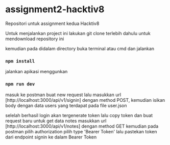 # assignment2-hacktiv8
Repositori untuk assignment kedua Hacktiv8

Untuk menjalankan project ini lakukan git clone terlebih dahulu untuk mendownload repository ini

kemudian pada didalam directory buka terminal atau cmd dan jalankan 
### `npm install`

jalankan apikasi menggunkan 
### `npm run dev`

masuk ke postman buat new request lalu masukkan url [http://localhost:3000/api/v1/signin] dengan method POST, kemudian isikan body dengan data users yang terdapat pada file user.json

selelah berhasil login akan tergenerate token lalu copy token dan buat request baru untuk get data notes masukkan url [http://localhost:3000/api/v1/notes] dengan method GET kemudian pada postman pilih authorization pilih type 'Bearer Token' lalu pastekan token dari endpoint signin ke dalam Bearer Token
